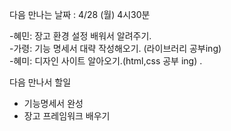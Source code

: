 다음 만나는 날짜 : 4/28 (월) 4시30분

-혜민: 장고 환경 설정 배워서 알려주기.<br>
-가령:  기능 명세서 대략 작성해오기. (라이브러리 공부ing)<br>
-혜미: 디자인 사이트 알아오기.(html,css 공부 ing) .<br>

다음 만나서 할일 

- 기능명세서 완성
- 장고 프레임워크 배우기 
